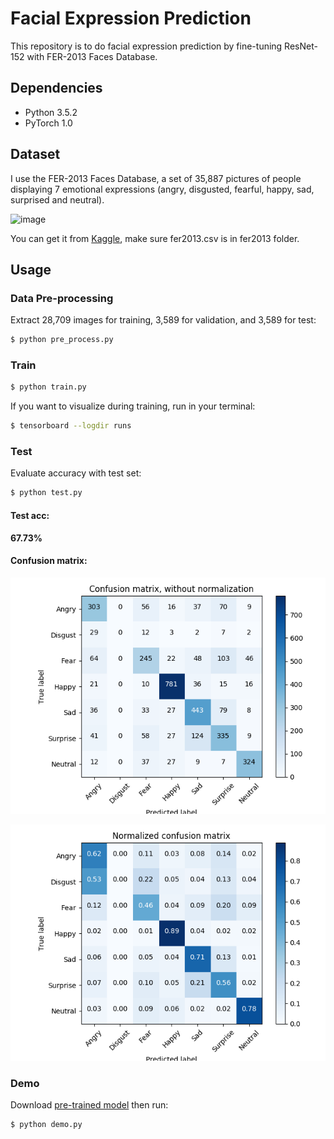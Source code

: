 # Facial Expression Prediction


This repository is to do facial expression prediction by fine-tuning ResNet-152 with FER-2013 Faces Database.


## Dependencies

- Python 3.5.2
- PyTorch 1.0

## Dataset

I use the FER-2013 Faces Database, a set of 35,887 pictures of people displaying 7 emotional expressions (angry, disgusted, fearful, happy, sad, surprised and neutral).

 ![image](https://github.com/foamliu/Facial-Expression-Prediction/raw/master/images/random.png)

You can get it from [Kaggle](https://www.kaggle.com/c/challenges-in-representation-learning-facial-expression-recognition-challenge/data), make sure fer2013.csv is in fer2013 folder.

## Usage

### Data Pre-processing
Extract 28,709 images for training, 3,589 for validation, and 3,589 for test:
```bash
$ python pre_process.py
```
  
### Train
```bash
$ python train.py
```

If you want to visualize during training, run in your terminal:
```bash
$ tensorboard --logdir runs
```


### Test
Evaluate accuracy with test set:
```bash
$ python test.py
```

#### Test acc: 
**67.73%**

#### Confusion matrix:

 ![image](https://github.com/foamliu/Facial-Expression-Prediction-v2/raw/master/images/confusion_matrix_not_normalized.png)

 ![image](https://github.com/foamliu/Facial-Expression-Prediction-v2/raw/master/images/confusion_matrix_normalized.png)


### Demo
Download [pre-trained model](https://github.com/foamliu/Facial-Expression-Prediction-v2/releases/download/v1.0/facial_expression.pt) then run:

```bash
$ python demo.py
```
